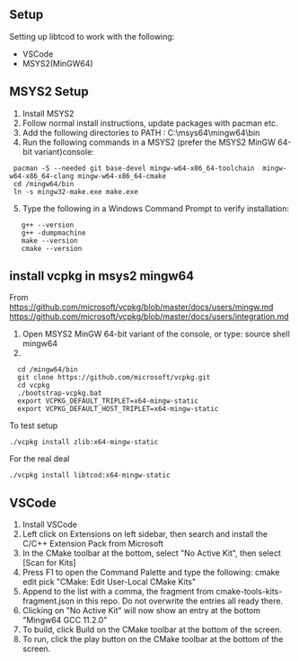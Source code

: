 Setup
------

Setting up libtcod to work with the following:

* VSCode
* MSYS2(MinGW64)

MSYS2 Setup
------------

1. Install MSYS2
2. Follow normal install instructions, update packages with pacman etc.
3. Add the following directories to PATH :
   C:\msys64\mingw64\bin
4. Run the following commands in a MSYS2 (prefer the MSYS2 MinGW 64-bit variant)console:
```
 pacman -S --needed git base-devel mingw-w64-x86_64-toolchain  mingw-w64-x86_64-clang mingw-w64-x86_64-cmake
 cd /mingw64/bin
 ln -s mingw32-make.exe make.exe
 ```
 5. Type the following in a Windows Command Prompt to verify installation:
 ```
    g++ --version
    g++ -dumpmachine
    make --version
    cmake --version
 ```

 install vcpkg in msys2 mingw64
 -------------------------------
 From 
 https://github.com/microsoft/vcpkg/blob/master/docs/users/mingw.md
 https://github.com/microsoft/vcpkg/blob/master/docs/users/integration.md
 
 1. Open MSYS2 MinGW 64-bit variant of the console, or type:  source shell mingw64
 2.
 ```
   cd /mingw64/bin
   git clone https://github.com/microsoft/vcpkg.git
   cd vcpkg
   ./bootstrap-vcpkg.bat
   export VCPKG_DEFAULT_TRIPLET=x64-mingw-static
   export VCPKG_DEFAULT_HOST_TRIPLET=x64-mingw-static
```  
   To test setup
   ```
   ./vcpkg install zlib:x64-mingw-static
   ```
      
   For the real deal
   ```
   ./vcpkg install libtcod:x64-mingw-static
   ```

 VSCode
 ---------
 1. Install VSCode
 2. Left click on Extensions on left sidebar, then search and install the C/C++ Extension Pack from Microsoft
 3. In the CMake toolbar at the bottom, select
 "No Active Kit", then select [Scan for Kits]
 4. Press F1 to open the Command Palette and type the following: cmake edit
    pick "CMake: Edit User-Local CMake Kits"
 5. Append to the list with a comma, the fragment from cmake-tools-kits-fragment.json in this repo. Do not overwrite the entries all ready there.   
 6. Clicking on "No Active Kit" will now show an entry at the bottom "Mingw64 GCC 11.2.0"
 7. To build, click Build on the CMake toolbar at the bottom of the screen.
 8. To run, click the play button on the CMake toolbar at the bottom of the screen.
 

 